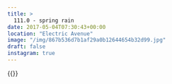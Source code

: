 ```yaml
---
title: >
  111.0 - spring rain
date: 2017-05-04T07:30:43+00:00
location: "Electric Avenue"
image: "/img/867b536d7b1af29a0b12644654b32d99.jpg"
draft: false
instagram: true
---
```


{{<photo src="/img/867b536d7b1af29a0b12644654b32d99.jpg">}}

